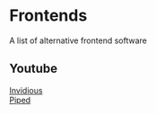 # Frontends
A list of alternative frontend software

## Youtube

[Invidious](https://github.com/iv-org/invidious)<br>
[Piped](https://github.com/TeamPiped/Piped)